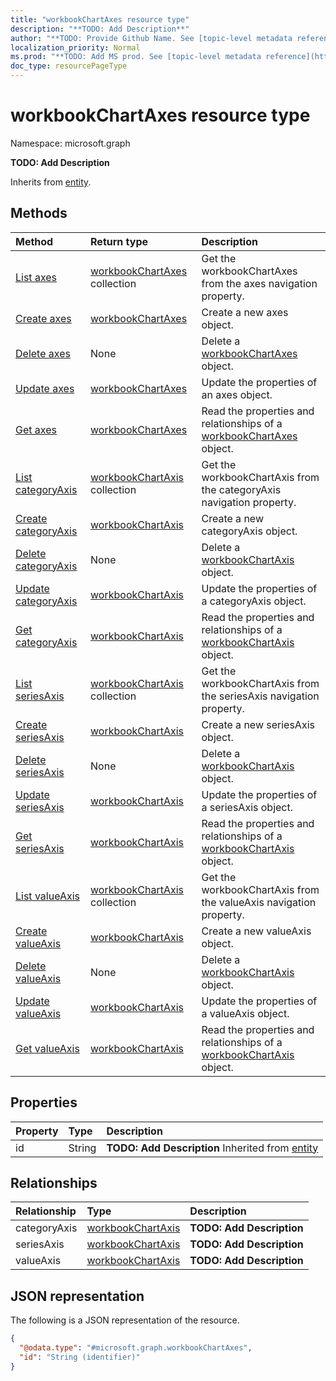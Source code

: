 ```yaml
---
title: "workbookChartAxes resource type"
description: "**TODO: Add Description**"
author: "**TODO: Provide Github Name. See [topic-level metadata reference](https://msgo.azurewebsites.net/add/document/guidelines/metadata.html#topic-level-metadata)**"
localization_priority: Normal
ms.prod: "**TODO: Add MS prod. See [topic-level metadata reference](https://msgo.azurewebsites.net/add/document/guidelines/metadata.html#topic-level-metadata)**"
doc_type: resourcePageType
---
```


# workbookChartAxes resource type


Namespace: microsoft.graph

**TODO: Add Description**


Inherits from [entity](../resources/entity.md).

## Methods
|Method|Return type|Description|
|:---|:---|:---|
|[List axes](../api/workbookchart-list-axes.md)|[workbookChartAxes](../resources/workbookchartaxes.md) collection|Get the workbookChartAxes from the axes navigation property.|
|[Create axes](../api/workbookchart-post-axes.md)|[workbookChartAxes](../resources/workbookchartaxes.md)|Create a new axes object.|
|[Delete axes](../api/workbookchart-delete-axes.md)|None|Delete a [workbookChartAxes](../resources/workbookchartaxes.md) object.|
|[Update axes](../api/workbookchart-update-axes.md)|[workbookChartAxes](../resources/workbookchartaxes.md)|Update the properties of an axes object.|
|[Get axes](../api/workbookchart-get-workbookchartaxes.md)|[workbookChartAxes](../resources/workbookchartaxes.md)|Read the properties and relationships of a [workbookChartAxes](../resources/workbookchartaxes.md) object.|
|[List categoryAxis](../api/workbookchartaxes-list-categoryaxis.md)|[workbookChartAxis](../resources/workbookchartaxis.md) collection|Get the workbookChartAxis from the categoryAxis navigation property.|
|[Create categoryAxis](../api/workbookchartaxes-post-categoryaxis.md)|[workbookChartAxis](../resources/workbookchartaxis.md)|Create a new categoryAxis object.|
|[Delete categoryAxis](../api/workbookchartaxes-delete-categoryaxis.md)|None|Delete a [workbookChartAxis](../resources/workbookchartaxis.md) object.|
|[Update categoryAxis](../api/workbookchartaxes-update-categoryaxis.md)|[workbookChartAxis](../resources/workbookchartaxis.md)|Update the properties of a categoryAxis object.|
|[Get categoryAxis](../api/workbookchartaxes-get-workbookchartaxis.md)|[workbookChartAxis](../resources/workbookchartaxis.md)|Read the properties and relationships of a [workbookChartAxis](../resources/workbookchartaxis.md) object.|
|[List seriesAxis](../api/workbookchartaxes-list-seriesaxis.md)|[workbookChartAxis](../resources/workbookchartaxis.md) collection|Get the workbookChartAxis from the seriesAxis navigation property.|
|[Create seriesAxis](../api/workbookchartaxes-post-seriesaxis.md)|[workbookChartAxis](../resources/workbookchartaxis.md)|Create a new seriesAxis object.|
|[Delete seriesAxis](../api/workbookchartaxes-delete-seriesaxis.md)|None|Delete a [workbookChartAxis](../resources/workbookchartaxis.md) object.|
|[Update seriesAxis](../api/workbookchartaxes-update-seriesaxis.md)|[workbookChartAxis](../resources/workbookchartaxis.md)|Update the properties of a seriesAxis object.|
|[Get seriesAxis](../api/workbookchartaxes-get-workbookchartaxis.md)|[workbookChartAxis](../resources/workbookchartaxis.md)|Read the properties and relationships of a [workbookChartAxis](../resources/workbookchartaxis.md) object.|
|[List valueAxis](../api/workbookchartaxes-list-valueaxis.md)|[workbookChartAxis](../resources/workbookchartaxis.md) collection|Get the workbookChartAxis from the valueAxis navigation property.|
|[Create valueAxis](../api/workbookchartaxes-post-valueaxis.md)|[workbookChartAxis](../resources/workbookchartaxis.md)|Create a new valueAxis object.|
|[Delete valueAxis](../api/workbookchartaxes-delete-valueaxis.md)|None|Delete a [workbookChartAxis](../resources/workbookchartaxis.md) object.|
|[Update valueAxis](../api/workbookchartaxes-update-valueaxis.md)|[workbookChartAxis](../resources/workbookchartaxis.md)|Update the properties of a valueAxis object.|
|[Get valueAxis](../api/workbookchartaxes-get-workbookchartaxis.md)|[workbookChartAxis](../resources/workbookchartaxis.md)|Read the properties and relationships of a [workbookChartAxis](../resources/workbookchartaxis.md) object.|

## Properties
|Property|Type|Description|
|:---|:---|:---|
|id|String|**TODO: Add Description** Inherited from [entity](../resources/entity.md)|

## Relationships
|Relationship|Type|Description|
|:---|:---|:---|
|categoryAxis|[workbookChartAxis](../resources/workbookchartaxis.md)|**TODO: Add Description**|
|seriesAxis|[workbookChartAxis](../resources/workbookchartaxis.md)|**TODO: Add Description**|
|valueAxis|[workbookChartAxis](../resources/workbookchartaxis.md)|**TODO: Add Description**|

## JSON representation
The following is a JSON representation of the resource.
<!-- {
  "blockType": "resource",
  "keyProperty": "id",
  "@odata.type": "microsoft.graph.workbookChartAxes",
  "baseType": "microsoft.graph.entity",
  "openType": false
}
-->
``` json
{
  "@odata.type": "#microsoft.graph.workbookChartAxes",
  "id": "String (identifier)"
}
```

